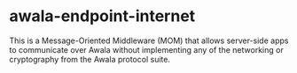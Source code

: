 # awala-endpoint-internet
This is a Message-Oriented Middleware (MOM) that allows server-side apps to communicate over Awala without implementing any of the networking or cryptography from the Awala protocol suite.
